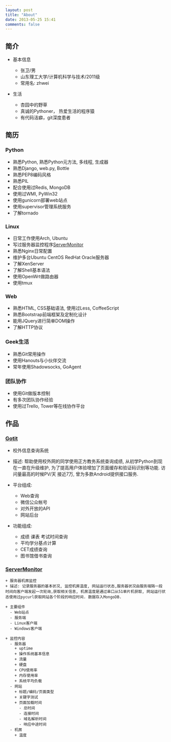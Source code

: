 ```yaml
---
layout: post
title: "About"
date: 2013-05-25 15:41
comments: false
---
```



## 简介

+ 基本信息
  - 张卫/男
  - 山东理工大学/计算机科学与技术/2011级
  - 常用名: zhwei

+ 生活
  - 杏园中的野草
  - 真诚的Pythoner， 热爱生活的程序猿
  - 有代码洁癖，git深度患者

## 简历

### Python

  + 熟悉Python, 熟悉Python元方法, 多线程, 生成器
  + 熟悉Django, web.py, Bottle
  + 熟悉PEP8编码风格
  + 熟悉PIL
  + 配合使用过Redis, MongoDB
  + 使用过WMI, PyWin32
  + 使用gunicorn部署web站点
  + 使用supervisor管理系统服务
  + 了解tornado

### Linux

  + 日常工作使用Arch, Ubuntu
  + 写过服务器监控程序[ServerMonitor](#ServerMonitor)
  + 熟悉Nginx日常配置
  + 维护多台Ubuntu CentOS RedHat Oracle服务器
  + 了解XenServer
  + 了解Shell基本语法
  + 使用OpenWrt做路由器
  + 使用tmux

### Web

  + 熟悉HTML, CSS基础语法, 使用过Less, CoffeeScript
  + 熟悉Bootstrap前端框架及定制化设计
  + 能用JQuery进行简单DOM操作
  + 了解HTTP协议

### Geek生活

  + 熟悉Git常用操作
  + 使用Hanouts与小伙伴交流
  + 常年使用Shadowsocks, GoAgent

### 团队协作

  + 使用Git做版本控制
  + 有多次团队协作经验
  + 使用过Trello, Tower等在线协作平台

## 作品

### [Gotit](https://github.com/zhwei/gotit)

  + 校外信息查询系统
  + 描述: 帮助使用校外网的同学使用正方教务系统查询成绩, 从初学Python到现在一直在升级维护, 为了提高用户体验增加了页面缓存和验证码识别等功能. 访问量最高的时候PV/天 接近7万, 曾为多款Android提供接口服务.

  + 平台组成:
    - Web查询
    - 微信公众帐号
    - 对外开放的API
    - 网站后台

  + 功能组成:
    - 成绩 课表 考试时间查询
    - 平均学分基点计算
    - CET成绩查询
    - 图书馆借书查询

### [ServerMonitor](http://git.oschina.net/zhwei/ServerMonitor)

    + 服务器机房监控
    + 描述: 记录服务器的基本状况, 监控机房温度, 网站运行状态,服务器状况由服务端隔一段时间向客户端发起一次轮询,获取相关信息, 机房温度是通过串口从51单片机获取, 网站运行状态使用过pycurl获取网站各个阶段的响应时间. 数据存入MongoDB.

    + 主要组件
      - Web站点
      - 服务端
      - Linux客户端
      - Windows客户端

    + 监控内容
      - 服务器
        + uptime
        + 操作系统基本信息
        + 流量
        + 硬盘
        + CPU使用率
        + 内存使用率
        + 系统平均负载
      - 网站
        + 标题/编码/页面类型
        + 关键字测试
        + 页面加载时间
          - 总时间
          - 连接时间
          - 域名解析时间
          - 响应中途时间
      - 机房
        + 温度


